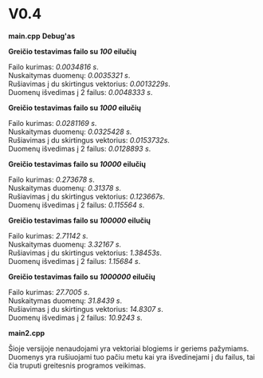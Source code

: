 # V0.4
**main.cpp**
**Debug'as**
**<p>Greičio testavimas failo su *100* eilučių<p>** 
Failo kurimas: *0.0034816 s*. <br/>
Nuskaitymas duomenų: *0.0035321 s*. <br/>
Rušiavimas į du skirtingus vektorius: *0.0013229s*.<br/>
Duomenų išvedimas į 2 failus: *0.0048333 s*. <br/>

**<p>Greičio testavimas failo su *1000* eilučių<p>** 
Failo kurimas: *0.0281169 s*. <br/>
Nuskaitymas duomenų: *0.0325428 s*. <br/>
Rušiavimas į du skirtingus vektorius: *0.0153732s*.<br/>
Duomenų išvedimas į 2 failus: *0.0128893 s*.<br/>

**<p>Greičio testavimas failo su *10000* eilučių<p>** 
Failo kurimas: *0.273678 s*. <br/>
Nuskaitymas duomenų: *0.31378 s*. <br/>
Rušiavimas į du skirtingus vektorius: *0.123667s*.<br/>
Duomenų išvedimas į 2 failus: *0.115564 s*. <br/>

**<p>Greičio testavimas failo su *100000* eilučių<p>** 
Failo kurimas: *2.71142 s*. <br/>
Nuskaitymas duomenų: *3.32167 s*. <br/>
Rušiavimas į du skirtingus vektorius: *1.38453s*.<br/>
Duomenų išvedimas į 2 failus: *1.15684 s*. <br/>

**<p>Greičio testavimas failo su *1000000* eilučių<p>** 
Failo kurimas: *27.7005 s*. <br/>
Nuskaitymas duomenų: *31.8439 s*. <br/>
Rušiavimas į du skirtingus vektorius: *14.8307 s*.<br/>
Duomenų išvedimas į 2 failus: *10.9243 s*. <br/>

**main2.cpp**
<p>Šioje versijoje nenaudojami yra vektoriai blogiems ir geriems pažymiams. Duomenys yra rušiuojami tuo pačiu metu kai yra išvedinejami į du failus, tai čia truputi greitesnis programos veikimas.<p>

